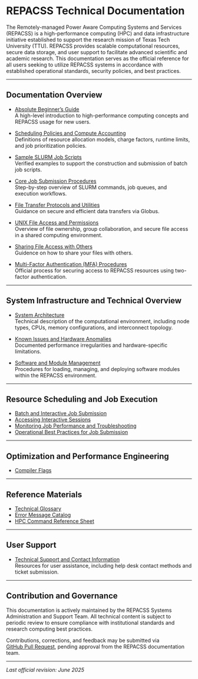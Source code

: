 # REPACSS Technical Documentation

The Remotely-managed Power Aware Computing Systems and Services (REPACSS) is a high-performance computing (HPC) and data infrastructure initiative established to support the research mission of Texas Tech University (TTU). REPACSS provides scalable computational resources, secure data storage, and user support to facilitate advanced scientific and academic research. This documentation serves as the official reference for all users seeking to utilize REPACSS systems in accordance with established operational standards, security policies, and best practices.

---

## Documentation Overview

<!-- - [Getting Started at REPACSS](getting-started-at-REPACSS.md)  
  Detailed guidance on account creation, virtual private network (VPN) access, and system login procedures. -->

- [Absolute Beginner’s Guide](absolute-beginner-guide.md)  
  A high-level introduction to high-performance computing concepts and REPACSS usage for new users.

- [Scheduling Policies and Compute Accounting](running-jobs/scheduling.md)  
  Definitions of resource allocation models, charge factors, runtime limits, and job prioritization policies.

- [Sample SLURM Job Scripts](running-jobs/examples.md)  
  Verified examples to support the construction and submission of batch job scripts.

- [Core Job Submission Procedures](running-jobs/basics.md)  
  Step-by-step overview of SLURM commands, job queues, and execution workflows.

- [File Transfer Protocols and Utilities](understanding/repacss-system/file-system/file-transfer.md)  
  Guidance on secure and efficient data transfers via Globus.

- [UNIX File Access and Permissions](understanding/repacss-system/file-system/unix-permissions.md)  
  Overview of file ownership, group collaboration, and secure file access in a shared computing environment.

- [Sharing File Access with Others](understanding/repacss-system/file-system/ACL.md)  
  Guidence on how to share your files with others.

- [Multi-Factor Authentication (MFA) Procedures](connecting/mfa.md)  
  Official process for securing access to REPACSS resources using two-factor authentication.

---

## System Infrastructure and Technical Overview

- [System Architecture](understanding/repacss-system/architecture.md)  
  Technical description of the computational environment, including node types, CPUs, memory configurations, and interconnect topology.

- [Known Issues and Hardware Anomalies](understanding/repacss-system/known-issues.md)  
  Documented performance irregularities and hardware-specific limitations.

- [Software and Module Management](software/module-system.md)  
  Procedures for loading, managing, and deploying software modules within the REPACSS environment.

---

## Resource Scheduling and Job Execution

- [Batch and Interactive Job Submission](running-jobs/basics.md)  
- [Accessing Interactive Sessions](running-jobs/interactive.md)  
- [Monitoring Job Performance and Troubleshooting](running-jobs/monitoring.md)  
- [Operational Best Practices for Job Submission](running-jobs/best-practices.md)

---

## Optimization and Performance Engineering

<!-- - [Profiling and Analysis Tools](performance/profiling-tools.md)   -->
- [Compiler Flags](performance/compiler-flags.md)  
<!-- - [Scalability Testing and Benchmarking](performance/scaling-tests.md) -->

---

## Reference Materials

- [Technical Glossary](reference/glossary.md)  
- [Error Message Catalog](reference/common-errors.md)  
- [HPC Command Reference Sheet](reference/cheatsheet.md)

---

## <!--System Status and-->User Support

<!-- - [Live System Status](status.md)  
  View real-time information regarding system availability, node load, and queue performance. -->

- [Technical Support and Contact Information](support.md)  
  Resources for user assistance, including help desk contact methods and ticket submission.

---

## Contribution and Governance

This documentation is actively maintained by the REPACSS Systems Administration and Support Team. All technical content is subject to periodic review to ensure compliance with institutional standards and research computing best practices.  

Contributions, corrections, and feedback may be submitted via  
[GitHub Pull Request](https://github.com/nsfcac/repacss-user-guide), pending approval from the REPACSS documentation team.

---

_Last official revision: June 2025_
